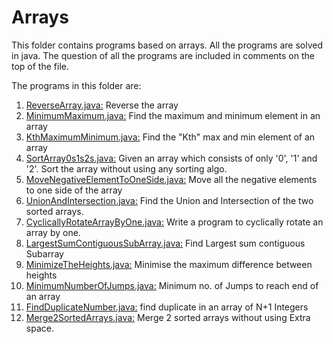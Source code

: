 # ArraysThis folder contains programs based on arrays. All the programs are solved in java.The question of all the programs are included in comments on the top of the file.The programs in this folder are:1. [ReverseArray.java:](https://github.com/kanupriya-ishu/programming/blob/master/data%20structures/arrays/ReverseArray.java) Reverse the array2. [MinimumMaximum.java:](https://github.com/kanupriya-ishu/programming/blob/master/data%20structures/arrays/MinimumMaximum.java) Find the maximum and minimum element in an array3. [KthMaximumMinimum.java:](https://github.com/kanupriya-ishu/programming/blob/master/data%20structures/arrays/KthMaximumMinimum.java) Find the "Kth" max and min element of an array 4. [SortArray0s1s2s.java:](https://github.com/kanupriya-ishu/programming/blob/master/data%20structures/arrays/SortArray0s1s2s.java) Given an array which consists of only '0', '1' and '2'. Sort the array without using any sorting algo.5. [MoveNegativeElementToOneSide.java:](https://github.com/kanupriya-ishu/programming/blob/master/data%20structures/arrays/MoveNegativeElementToOneSide.java) Move all the negative elements to one side of the array 6. [UnionAndIntersection.java:](https://github.com/kanupriya-ishu/programming/blob/master/data%20structures/arrays/UnionAndIntersection.java) Find the Union and Intersection of the two sorted arrays.7. [CyclicallyRotateArrayByOne.java:](https://github.com/kanupriya-ishu/programming/blob/master/data%20structures/arrays/CyclicallyRotateArrayByOne.java) Write a program to cyclically rotate an array by one.8. [LargestSumContiguousSubArray.java:](https://github.com/kanupriya-ishu/programming/blob/master/data%20structures/arrays/LargestSumContiguousSubArray.java) Find Largest sum contiguous Subarray 9. [MinimizeTheHeights.java:](https://github.com/kanupriya-ishu/programming/blob/master/data%20structures/arrays/MinimizeTheHeights.java) Minimise the maximum difference between heights10. [MinimumNumberOfJumps.java:](https://github.com/kanupriya-ishu/programming/blob/master/data%20structures/arrays/MinimumNumberOfJumps.java) Minimum no. of Jumps to reach end of an array11. [FindDuplicateNumber.java:](https://github.com/kanupriya-ishu/programming/blob/master/data%20structures/arrays/FindDuplicateNumber.java) find duplicate in an array of N+1 Integers12. [Merge2SortedArrays.java:](https://github.com/kanupriya-ishu/programming/blob/master/data%20structures/arrays/Merge2SortedArrays.java) Merge 2 sorted arrays without using Extra space.